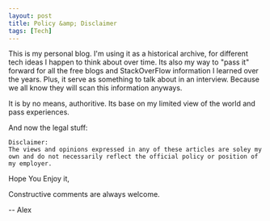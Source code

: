 ```yaml
---
layout: post
title: Policy &amp; Disclaimer 
tags: [Tech]
---
```

This is my personal blog. I'm using it as a historical archive, for different tech ideas I happen to think about over time.  Its also my way to "pass it" forward for all the free blogs and StackOverFlow information I learned over the years.  Plus, it serve as something to talk about in an interview.  Because we all know they will scan this information anyways.  


It is by no means, authoritive.  Its base on my limited view of the world and pass experiences. 

And now the legal stuff: 
```
Disclaimer:
The views and opinions expressed in any of these articles are soley my own and do not necessarily reflect the official policy or position of my employer.
``` 

Hope You Enjoy it, 

Constructive comments are always welcome.

-- Alex
